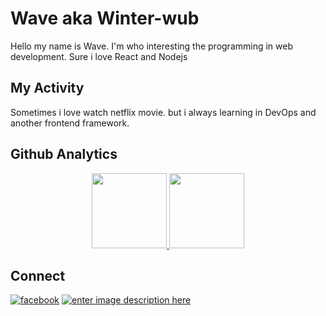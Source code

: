 # Wave aka Winter-wub
Hello my name is Wave. I'm who interesting the programming in web development. Sure i love React and Nodejs

## My Activity
Sometimes i love watch netflix movie. but i always learning in DevOps and another frontend framework.

## Github Analytics
<p align="center">
<a href="https://github.com/Winter-wub/">
  <img height="120em" src="https://github-readme-stats-eight-theta.vercel.app/api?username=Winter-wub&show_icons=true&theme=algolia&include_all_commits=true&count_private=true"/>
  <img height="120em" src="https://github-readme-stats-eight-theta.vercel.app/api/top-langs/?username=Winter-wub&layout=compact&langs_count=8&theme=algolia"/>
</a>
</p>

## Connect
[![facebook](https://img.shields.io/badge/facebook-%231877F2.svg?&style=for-the-badge&logo=facebook&logoColor=white)](https://facebook.com/WaveBlur)
[![enter image description here](https://img.shields.io/badge/gmail-D14836?&style=for-the-badge&logo=gmail&logoColor=white)](mailto:prachayawut.s@gmail.com)
